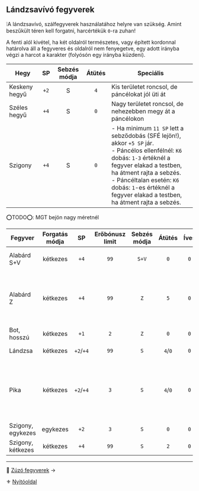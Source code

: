 ## Lándzsavívó fegyverek

❕A lándzsavívó, szálfegyverek használatához helyre van szükség. Amint beszűkült téren kell forgatni, harcértékük `0`-ra zuhan!

A fenti alól kivétel, ha két oldalról természetes, vagy épített kordonnal határolva áll a fegyveres és oldalról nem fenyegetve, egy adott irányba végzi a harcot a karakter (folyósón egy irányba küzdeni).

| **Hegy**      |  SP  | Sebzés módja | **Átütés** | Speciális                                                                                                                                                                                                                                                                                           |
| ------------- |:----:|:------------:|:----------:| --------------------------------------------------------------------------------------------------------------------------------------------------------------------------------------------------------------------------------------------------------------------------------------------------- |
| Keskeny hegyű | `+2` |      S       |    `4`     | Kis területet roncsol, de páncélokat jól üti át                                                                                                                                                                                                                                                     |
| Széles hegyű  | `+4` |      S       |    `0`     | Nagy területet roncsol, de nehezebben megy át a páncélokon                                                                                                                                                                                                                                          |
| Szigony       | `+4` |      S       |    `0`     | - Ha minimum `11 SP` lett a sebződobás (SFÉ lejön!), akkor `+5 SP` jár. <br />- Páncélos ellenfélnél: `K6` dobás: `1-3` értéknél a fegyver elakad a testben, ha átment rajta a sebzés.<br />- Páncéltalan esetén: `K6` dobás: `1`-es értéknél a fegyver elakad a testben, ha átment rajta a sebzés. |

⭕TODO⭕: MGT bejön nagy méretnél

<!-- tag: md_table_fegyver_start -->

| Fegyver           | Forgatás módja |    SP     | Erőbónusz limit | Sebzés módja | Átütés  | Íves | KF  | Pengehossz |  KÉ  |  TÉ  |  VÉ  | Sebesség |  Kategória  | Speciális                                                                         |
| ----------------- |:--------------:|:---------:|:---------------:|:------------:|:-------:|:----:|:---:|:----------:|:----:|:----:|:----:|:--------:|:-----------:| --------------------------------------------------------------------------------- |
| Alabárd S+V       |    kétkezes    |   `+4`    |      `99`       |    `S+V`     |   `0`   | `0`  | `0` |    `3`     | `12` | `28` | `28` |   `9`    | lándzsavívó | Szúró és Vágó módban                                                              |
| Alabárd Z         |    kétkezes    |   `+4`    |      `99`       |     `Z`      |   `5`   | `0`  | `0` |    `3`     | `10` | `20` | `24` |   `10`   | lándzsavívó | Zúzó módban. Talán a legjobb a páncélok ellen az Átütéssel.                       |
| Bot, hosszú       |    kétkezes    |   `+1`    |       `2`       |     `Z`      |   `0`   | `0`  | `0` |    `2`     | `14` | `16` | `24` |   `7`    | lándzsavívó |                                                                                   |
| Lándzsa           |    kétkezes    | `+2`/`+4` |      `99`       |     `S`      | `4`/`0` | `0`  | `0` |    `4`     | `14` | `32` | `32` |   `7`    | lándzsavívó | spec: lásd a hegyeket                                                             |
| Pika              |    kétkezes    | `+2`/`+4` |       `3`       |     `S`      | `4`/`0` | `0`  | `0` |    `8`     | `18` | `40` | `40` |   `10`   | lándzsavívó | Ha közrefognak, a fegyver az egyik (választott) támadó ellen `0` harcértékű lesz. |
| Szigony, egykezes |    egykezes    |   `+2`    |       `3`       |     `S`      |   `0`   | `0`  | `0` |    `2`     | `5`  | `10` | `14` |   `8`    | lándzsavívó |                                                                                   |
| Szigony, kétkezes |    kétkezes    |   `+4`    |      `99`       |     `S`      |   `2`   | `0`  | `0` |    `3`     | `10` | `22` | `26` |   `9`    | lándzsavívó |                                                                                   |

<!-- tag: md_table_fegyver_end -->

---

🔗 [Zúzó fegyverek](068_005_zuzo_fegyverek.md) →

⚜️ [Nyitóoldal](start.md#6-harcrendszer-%EF%B8%8F)
